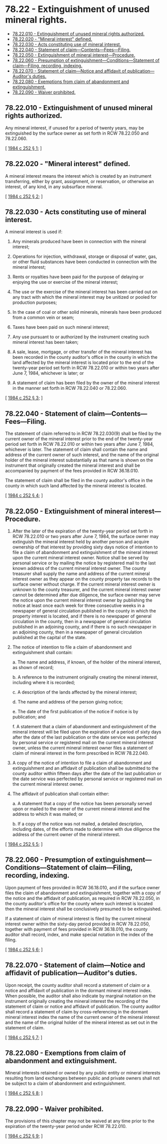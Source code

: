 # 78.22 - Extinguishment of unused mineral rights.
* [78.22.010 - Extinguishment of unused mineral rights authorized.](#7822010---extinguishment-of-unused-mineral-rights-authorized)
* [78.22.020 - "Mineral interest" defined.](#7822020---mineral-interest-defined)
* [78.22.030 - Acts constituting use of mineral interest.](#7822030---acts-constituting-use-of-mineral-interest)
* [78.22.040 - Statement of claim—Contents—Fees—Filing.](#7822040---statement-of-claimcontentsfeesfiling)
* [78.22.050 - Extinguishment of mineral interest—Procedure.](#7822050---extinguishment-of-mineral-interestprocedure)
* [78.22.060 - Presumption of extinguishment—Conditions—Statement of claim—Filing, recording, indexing.](#7822060---presumption-of-extinguishmentconditionsstatement-of-claimfiling-recording-indexing)
* [78.22.070 - Statement of claim—Notice and affidavit of publication—Auditor's duties.](#7822070---statement-of-claimnotice-and-affidavit-of-publicationauditors-duties)
* [78.22.080 - Exemptions from claim of abandonment and extinguishment.](#7822080---exemptions-from-claim-of-abandonment-and-extinguishment)
* [78.22.090 - Waiver prohibited.](#7822090---waiver-prohibited)
## 78.22.010 - Extinguishment of unused mineral rights authorized.
Any mineral interest, if unused for a period of twenty years, may be extinguished by the surface owner as set forth in RCW 78.22.050 and 78.22.060.

\[ [1984 c 252 § 1](http://leg.wa.gov/CodeReviser/documents/sessionlaw/1984c252.pdf?cite=1984%20c%20252%20§%201); \]

## 78.22.020 - "Mineral interest" defined.
A mineral interest means the interest which is created by an instrument transferring, either by grant, assignment, or reservation, or otherwise an interest, of any kind, in any subsurface mineral.

\[ [1984 c 252 § 2](http://leg.wa.gov/CodeReviser/documents/sessionlaw/1984c252.pdf?cite=1984%20c%20252%20§%202); \]

## 78.22.030 - Acts constituting use of mineral interest.
A mineral interest is used if:

1. Any minerals produced have been in connection with the mineral interest;

2. Operations for injection, withdrawal, storage or disposal of water, gas, or other fluid substances have been conducted in connection with the mineral interest;

3. Rents or royalties have been paid for the purpose of delaying or enjoying the use or exercise of the mineral interest;

4. The use or the exercise of the mineral interest has been carried out on any tract with which the mineral interest may be unitized or pooled for production purposes;

5. In the case of coal or other solid minerals, minerals have been produced from a common vein or seam;

6. Taxes have been paid on such mineral interest;

7. Any use pursuant to or authorized by the instrument creating such mineral interest has been taken;

8. A sale, lease, mortgage, or other transfer of the mineral interest has been recorded in the county auditor's office in the county in which the land affected by the mineral interest is located prior to the end of the twenty-year period set forth in RCW 78.22.010 or within two years after June 7, 1984, whichever is later; or

9. A statement of claim has been filed by the owner of the mineral interest in the manner set forth in RCW 78.22.040 or 78.22.060.

\[ [1984 c 252 § 3](http://leg.wa.gov/CodeReviser/documents/sessionlaw/1984c252.pdf?cite=1984%20c%20252%20§%203); \]

## 78.22.040 - Statement of claim—Contents—Fees—Filing.
The statement of claim referred to in RCW 78.22.030(9) shall be filed by the current owner of the mineral interest prior to the end of the twenty-year period set forth in RCW 78.22.010 or within two years after June 7, 1984, whichever is later. The statement of claim shall contain the name and address of the current owner of such interest, and the name of the original holder of the mineral interest substantially as that name is shown on the instrument that originally created the mineral interest and shall be accompanied by payment of the fees provided in RCW 36.18.010.

The statement of claim shall be filed in the county auditor's office in the county in which such land affected by the mineral interest is located.

\[ [1984 c 252 § 4](http://leg.wa.gov/CodeReviser/documents/sessionlaw/1984c252.pdf?cite=1984%20c%20252%20§%204); \]

## 78.22.050 - Extinguishment of mineral interest—Procedure.
1. After the later of the expiration of the twenty-year period set forth in RCW 78.22.010 or two years after June 7, 1984, the surface owner may extinguish the mineral interest held by another person and acquire ownership of that interest by providing sixty days notice of intention to file a claim of abandonment and extinguishment of the mineral interest upon the current mineral interest owner. Notice shall be served by personal service or by mailing the notice by registered mail to the last known address of the current mineral interest owner. The county treasurer shall supply the name and address of the current mineral interest owner as they appear on the county property tax records to the surface owner without charge. If the current mineral interest owner is unknown to the county treasurer, and the current mineral interest owner cannot be determined after due diligence, the surface owner may serve the notice upon the current mineral interest owner by publishing the notice at least once each week for three consecutive weeks in a newspaper of general circulation published in the county in which the property interest is located, and if there is no newspaper of general circulation in the county, then in a newspaper of general circulation published in an adjoining county, and if there is no such newspaper in an adjoining county, then in a newspaper of general circulation published at the capital of the state.

2. The notice of intention to file a claim of abandonment and extinguishment shall contain:

   a. The name and address, if known, of the holder of the mineral interest, as shown of record;

   b. A reference to the instrument originally creating the mineral interest, including where it is recorded;

   c. A description of the lands affected by the mineral interest;

   d. The name and address of the person giving notice;

   e. The date of the first publication of the notice if notice is by publication; and

   f. A statement that a claim of abandonment and extinguishment of the mineral interest will be filed upon the expiration of a period of sixty days after the date of the last publication or the date service was perfected by personal service or registered mail on the current mineral interest owner, unless the current mineral interest owner files a statement of claim of mineral interest in the form prescribed in RCW 78.22.040.

3. A copy of the notice of intention to file a claim of abandonment and extinguishment and an affidavit of publication shall be submitted to the county auditor within fifteen days after the date of the last publication or the date service was perfected by personal service or registered mail on the current mineral interest owner.

4. The affidavit of publication shall contain either:

   a. A statement that a copy of the notice has been personally served upon or mailed to the owner of the current mineral interest and the address to which it was mailed; or

   b. If a copy of the notice was not mailed, a detailed description, including dates, of the efforts made to determine with due diligence the address of the current owner of the mineral interest.

\[ [1984 c 252 § 5](http://leg.wa.gov/CodeReviser/documents/sessionlaw/1984c252.pdf?cite=1984%20c%20252%20§%205); \]

## 78.22.060 - Presumption of extinguishment—Conditions—Statement of claim—Filing, recording, indexing.
Upon payment of fees provided in RCW 36.18.010, and if the surface owner files the claim of abandonment and extinguishment, together with a copy of the notice and the affidavit of publication, as required in RCW 78.22.050, in the county auditor's office for the county where such interest is located then the mineral interest shall be conclusively presumed to be extinguished.

If a statement of claim of mineral interest is filed by the current mineral interest owner within the sixty-day period provided in RCW 78.22.050, together with payment of fees provided in RCW 36.18.010, the county auditor shall record, index, and make special notation in the index of the filing.

\[ [1984 c 252 § 6](http://leg.wa.gov/CodeReviser/documents/sessionlaw/1984c252.pdf?cite=1984%20c%20252%20§%206); \]

## 78.22.070 - Statement of claim—Notice and affidavit of publication—Auditor's duties.
Upon receipt, the county auditor shall record a statement of claim or a notice and affidavit of publication in the dormant mineral interest index. When possible, the auditor shall also indicate by marginal notation on the instrument originally creating the mineral interest the recording of the statement of claim or notice and affidavit of publication. The county auditor shall record a statement of claim by cross-referencing in the dormant mineral interest index the name of the current owner of the mineral interest and the name of the original holder of the mineral interest as set out in the statement of claim.

\[ [1984 c 252 § 7](http://leg.wa.gov/CodeReviser/documents/sessionlaw/1984c252.pdf?cite=1984%20c%20252%20§%207); \]

## 78.22.080 - Exemptions from claim of abandonment and extinguishment.
Mineral interests retained or owned by any public entity or mineral interests resulting from land exchanges between public and private owners shall not be subject to a claim of abandonment and extinguishment.

\[ [1984 c 252 § 8](http://leg.wa.gov/CodeReviser/documents/sessionlaw/1984c252.pdf?cite=1984%20c%20252%20§%208); \]

## 78.22.090 - Waiver prohibited.
The provisions of this chapter may not be waived at any time prior to the expiration of the twenty-year period under RCW 78.22.010.

\[ [1984 c 252 § 9](http://leg.wa.gov/CodeReviser/documents/sessionlaw/1984c252.pdf?cite=1984%20c%20252%20§%209); \]

